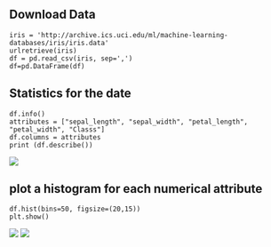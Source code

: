 ## Download Data
``` python, term= True
iris = 'http://archive.ics.uci.edu/ml/machine-learning-databases/iris/iris.data'
urlretrieve(iris)
df = pd.read_csv(iris, sep=',')
df=pd.DataFrame(df)
```

## Statistics for the date

``` python, term= True
df.info()
attributes = ["sepal_length", "sepal_width", "petal_length", "petal_width", "Classs"]
df.columns = attributes
print (df.describe())
```
![](/image1.jbeg)
## plot a histogram for each numerical attribute
``` python, term= True
df.hist(bins=50, figsize=(20,15))
plt.show()

```
![](/image2.jbeg)
![](/image3.jbeg)